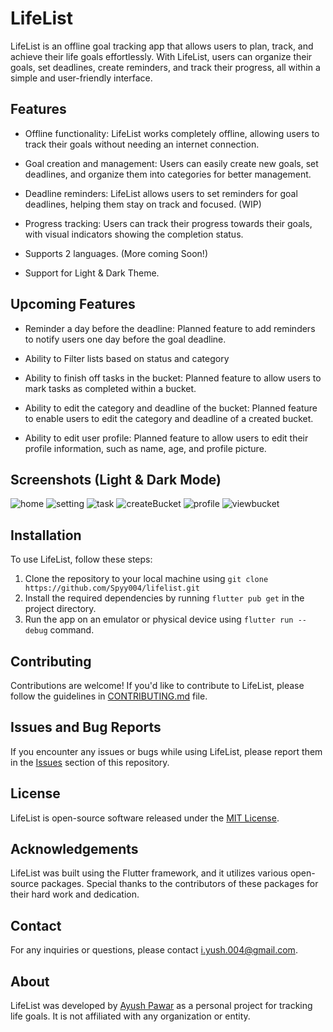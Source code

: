 LifeList
========

LifeList is an offline goal tracking app that allows users to plan, track, and achieve their life goals effortlessly. With LifeList, users can organize their goals, set deadlines, create reminders, and track their progress, all within a simple and user-friendly interface.

Features
--------

-   Offline functionality: LifeList works completely offline, allowing users to track their goals without needing an internet connection.

-   Goal creation and management: Users can easily create new goals, set deadlines, and organize them into categories for better management.

-   Deadline reminders: LifeList allows users to set reminders for goal deadlines, helping them stay on track and focused. (WIP)

-   Progress tracking: Users can track their progress towards their goals, with visual indicators showing the completion status.

-   Supports 2 languages. (More coming Soon!)

-   Support for Light & Dark Theme.


Upcoming Features
-----------------

-   Reminder a day before the deadline: Planned feature to add reminders to notify users one day before the goal deadline.

-   Ability to Filter lists based on status and category

-   Ability to finish off tasks in the bucket: Planned feature to allow users to mark tasks as completed within a bucket.

-   Ability to edit the category and deadline of the bucket: Planned feature to enable users to edit the category and deadline of a created bucket.

-   Ability to edit user profile: Planned feature to allow users to edit their profile information, such as name, age, and profile picture.

Screenshots (Light & Dark Mode)
--------

![home](https://user-images.githubusercontent.com/54628130/232738303-b11da326-eea6-432f-b779-947eedc2d519.jpg)
![setting](https://user-images.githubusercontent.com/54628130/232738835-208d51fe-02e1-474b-bd02-848568f37bcf.jpg)
![task](https://user-images.githubusercontent.com/54628130/232738860-eccdb94e-f64d-44a9-ab2a-ade8780ad9d6.jpg)
![createBucket](https://user-images.githubusercontent.com/54628130/233011832-b7d3b80d-3ad7-42c0-a210-406c4dcf3a78.jpg)
![profile](https://user-images.githubusercontent.com/54628130/233011853-7e0f54c3-b356-4e09-954c-33e2c39d8636.jpg)
![viewbucket](https://user-images.githubusercontent.com/54628130/233011881-5158cd81-9e62-4c64-88c2-87795447192e.jpg)

Installation
------------

To use LifeList, follow these steps:

1.  Clone the repository to your local machine using `git clone https://github.com/Spyy004/lifelist.git`
2.  Install the required dependencies by running `flutter pub get` in the project directory.
3.  Run the app on an emulator or physical device using `flutter run --debug` command.

Contributing
------------

Contributions are welcome! If you'd like to contribute to LifeList, please follow the guidelines in [CONTRIBUTING.md](https://github.com/Spyy004/LifeList/blob/main/Contributing.md) file.

Issues and Bug Reports
----------------------

If you encounter any issues or bugs while using LifeList, please report them in the [Issues](https://github.com/Spyy004/lifelist/issues) section of this repository.

License
-------

LifeList is open-source software released under the [MIT License](https://chat.openai.com/c/LICENSE).

Acknowledgements
----------------

LifeList was built using the Flutter framework, and it utilizes various open-source packages. Special thanks to the contributors of these packages for their hard work and dedication.

Contact
-------

For any inquiries or questions, please contact <i.yush.004@gmail.com>.

About
-----

LifeList was developed by [Ayush Pawar](https://github.com/Spyy004) as a personal project for tracking life goals. It is not affiliated with any organization or entity.
